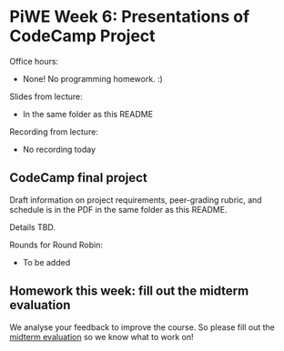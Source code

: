 # PiWE Week 6: Presentations of CodeCamp Project

Office hours:  
 * None! No programming homework. :)

Slides from lecture:  
 * In the same folder as this README

Recording from lecture:
* No recording today

## CodeCamp final project

Draft information on project requirements, peer-grading rubric,
and schedule is in the PDF in the same folder as this README.

Details TBD.

Rounds for Round Robin:  
* To be added


## Homework this week: fill out the midterm evaluation

We analyse your feedback to improve the course. So please fill out
the [midterm evaluation](https://evaluering.dtu.dk/) so we know what to
work on!
